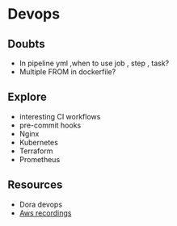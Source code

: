 # Devops

## Doubts

- In pipeline yml ,when to use job , step , task?
- Multiple FROM in dockerfile?

## Explore
- interesting CI workflows
- pre-commit hooks
- Nginx
- Kubernetes
- Terraform
- Prometheus

## Resources
- Dora devops
- [Aws recordings](https://summits-india.virtual.awsevents.com/channel/t/340083842)
